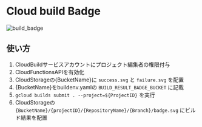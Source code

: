# Cloud build Badge

![build_badge](https://storage.googleapis.com/cloud-build-result/star-integrations-ci/github_star-integrations_cloud-build-badge-go/feature/build-badge/badge.svg)

## 使い方

1. CloudBuildサービスアカウントにプロジェクト編集者の権限付与
1. CloudFunctionsAPIを有効化
1. CloudStorageの{BucketName}に `success.svg` と `failure.svg` を配置
1. {BucketName}をbuildenv.yamlの `BUILD_RESULT_BADGE_BUCKET` に記載
1. `gcloud builds submit . --project=${ProjectID}` を実行
1. CloudStorageの `{BucketName}/{projectID}/{RepositoryName}/{Branch}/badge.svg` にビルド結果を配置